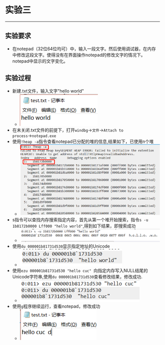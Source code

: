 # 实验三

----------

## 实验要求
* 在notepad（32位64位均可）中，输入一段文字。然后使用调试器，在内存中修改这段文字。使得没有在界面操作notepad的修改文字的情况下。notepad中显示的文字变化。
## 实验过程
* 新建.txt文件，输入文字"hello world"
	* ![](images/3-1.png)
* 在未关闭.txt文件的前提下，打开`windbg`→`文件`→`Attach to process`→`notepad.exe`
* 使用`!heap -a`指令查看notepad已分配的堆的信息,结果如下，已使用n个堆
	* ![](images/3-2.png)
* s指令可以查找内存搜索指定内容，首先从第一个堆开始搜索，指令`s -u 1b8172b0000 Lff000 "hello world"`,得到如下结果，即搜索成功
	* ![](images/3-3.png)
* 使用`du 000001b81731d530`显示指定地址的Unicode
	* ![](images/3-4.png)
* 使用`ezu 000001b81731d530 "hello cuc" `向指定内存写入NULL结尾的Unicode字符串,使用`du 000001b81731d530`查看修改结果，修改成功.
	* ![](images/3-5.png)
* 使用`g`程序继续运行，查看notepad，修改成功
	* ![](images/3-6.png)